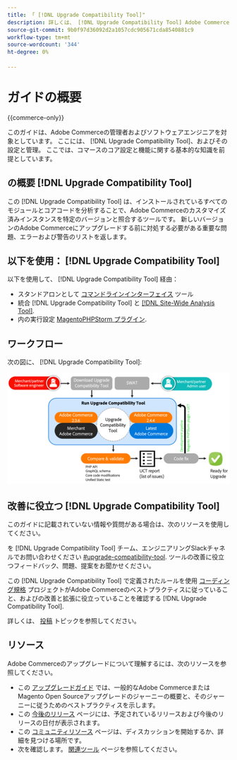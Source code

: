 ```yaml
---
title: 「 [!DNL Upgrade Compatibility Tool]"
description: 詳しくは、 [!DNL Upgrade Compatibility Tool] Adobe Commerceプロジェクトに役立つ情報です。
source-git-commit: 9b0f97d36092d2a1057cdc905671cda8540881c9
workflow-type: tm+mt
source-wordcount: '344'
ht-degree: 0%

---
```



# ガイドの概要

{{commerce-only}}

このガイドは、Adobe Commerceの管理者およびソフトウェアエンジニアを対象としています。 ここには、 [!DNL Upgrade Compatibility Tool]、およびその設定と管理。 ここでは、コマースのコア設定と機能に関する基本的な知識を前提としています。

## の概要 [!DNL Upgrade Compatibility Tool]

この [!DNL Upgrade Compatibility Tool] は、インストールされているすべてのモジュールとコアコードを分析することで、Adobe Commerceのカスタマイズ済みインスタンスを特定のバージョンと照合するツールです。 新しいバージョンのAdobe Commerceにアップグレードする前に対処する必要がある重要な問題、エラーおよび警告のリストを返します。

## 以下を使用： [!DNL Upgrade Compatibility Tool]

以下を使用して、 [!DNL Upgrade Compatibility Tool] 経由：

- スタンドアロンとして [コマンドラインインターフェイス](../upgrade-compatibility-tool/run.md) ツール
- 統合 [!DNL Upgrade Compatibility Tool] と [[!DNL Site-Wide Analysis Tool]](../upgrade-compatibility-tool/integrate-analysis-tool.md).
- 内の実行設定 [MagentoPHPStorm プラグイン](../upgrade-compatibility-tool/run-configuration-phpstorm-plugin.md).

## ワークフロー

次の図に、 [!DNL Upgrade Compatibility Tool]:

![[!DNL Upgrade Compatibility Tool] 図](../../assets/upgrade-guide/uct-diagram-v5.png)

## 改善に役立つ [!DNL Upgrade Compatibility Tool]

このガイドに記載されていない情報や質問がある場合は、次のリソースを使用してください。

を [!DNL Upgrade Compatibility Tool] チーム、エンジニアリングSlackチャネルでお問い合わせください [#upgrade-compatibility-tool](https://magentocommeng.slack.com/archives/C019Y143U9F). ツールの改善に役立つフィードバック、問題、提案をお聞かせください。

この [!DNL Upgrade Compatibility Tool] で定義されたルールを使用 [コーディング規格](https://devdocs.magento.com/guides/v2.4/coding-standards/bk-coding-standards.html) プロジェクトがAdobe Commerceのベストプラクティスに従っていること、およびの改善と拡張に役立っていることを確認する [!DNL Upgrade Compatibility Tool].

詳しくは、 [投稿](https://devdocs.magento.com/guides/v2.4/coding-standards/contributing.html) トピックを参照してください。

## リソース

Adobe Commerceのアップグレードについて理解するには、次のリソースを参照してください。

- この [アップグレードガイド](https://experienceleague.adobe.com/docs/commerce-operations/upgrade-guide/overview.html) では、一般的なAdobe CommerceまたはMagento Open Sourceアップグレードのジャーニーの概要と、そのジャーニーに従うためのベストプラクティスを示します。
- この [今後のリリース](https://devdocs.magento.com/release/) ページには、予定されているリリースおよび今後のリリースの日付が表示されます。
- この [コミュニティリソース](https://developer.adobe.com/commerce/contributor/community/) ページは、ディスカッションを開始するか、詳細を見つける場所です。
- 次を確認します。 [関連ツール](../upgrade-compatibility-tool/related-tools.md) ページを参照してください。
